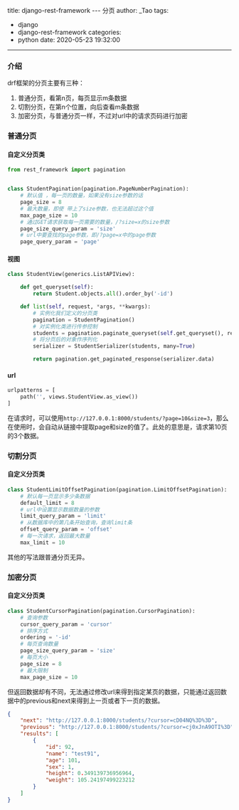 title: django-rest-framework --- 分页
author: _Tao
tags:
  - django
  - django-rest-framework
categories:
  - python
date: 2020-05-23 19:32:00
---
### 介绍

drf框架的分页主要有三种：

1. 普通分页，看第n页，每页显示m条数据
2. 切割分页，在第n个位置，向后查看m条数据
3. 加密分页，与普通分页一样，不过对url中的请求页码进行加密

<!-- more -->

### 普通分页

#### 自定义分页类

```python
from rest_framework import pagination


class StudentPagination(pagination.PageNumberPagination):
	# 默认值 ，每一页的数量，如果没有size参数的话
	page_size = 8
	# 最大数量，即使 带上了size参数，也无法超过这个值
	max_page_size = 10
	# 通过GET请求获取每一页需要的数量，/?size=x的size参数
	page_size_query_param = 'size'
	# url中要查找的page参数，即/?page=x中的page参数
	page_query_param = 'page'
```

#### 视图

```python
class StudentView(generics.ListAPIView):

	def get_queryset(self):
		return Student.objects.all().order_by('-id')

	def list(self, request, *args, **kwargs):
        # 实例化我们定义的分页类
		pagination = StudentPagination()
        # 对实例化类进行传参控制
		students = pagination.paginate_queryset(self.get_queryset(), request=request, view=self)
        # 将分页后的对象作序列化
		serializer = StudentSerializer(students, many=True)

		return pagination.get_paginated_response(serializer.data)
```

#### url

```python
urlpatterns = [
	path('', views.StudentView.as_view())
]
```

在请求时，可以使用`http://127.0.0.1:8000/students/?page=10&size=3`，那么在使用时，会自动从链接中提取page和size的值了。此处的意思是，请求第10页的3个数据。



### 切割分页

#### 自定义分页类

```python
class StudentLimitOffsetPagination(pagination.LimitOffsetPagination):
	# 默认每一页显示多少条数据
	default_limit = 8
	# url中设置显示数据数量的参数
	limit_query_param = 'limit'
	# 从数据库中的第几条开始查询，查询limit条
	offset_query_param = 'offset'
	# 每一次请求，返回最大数量
	max_limit = 10
```

其他的写法跟普通分页无异。



### 加密分页

#### 自定义分页类

```python
class StudentCursorPagination(pagination.CursorPagination):
	# 查询参数
	cursor_query_param = 'cursor'
	# 排序方式
	ordering = '-id'
	# 每页查询数量
	page_size_query_param = 'size'
	# 每页大小
	page_size = 8
	# 最大限制
	max_page_size = 10
```



但返回数据却有不同，无法通过修改url来得到指定某页的数据，只能通过返回数据中的previous和next来得到上一页或者下一页的数据。

```json
{
    "next": "http://127.0.0.1:8000/students/?cursor=cD04NQ%3D%3D",
    "previous": "http://127.0.0.1:8000/students/?cursor=cj0xJnA9OTI%3D",
    "results": [
        {
            "id": 92,
            "name": "test91",
            "age": 101,
            "sex": 1,
            "height": 0.349139736956964,
            "weight": 105.24197499223212
        }
    ]
}
```